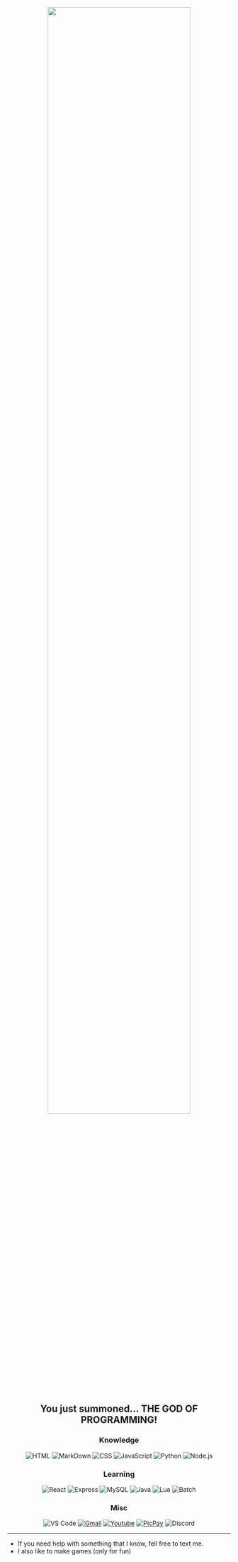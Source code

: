 <div align="center">
  
  [<img width="80%" src="deus-da-programacao.gif">](https://app.picpay.com/user/alaanvv)  
  ## You just summoned... THE GOD OF PROGRAMMING!
  
  ### Knowledge
  ![HTML](https://img.shields.io/badge/html-%23323330?style=for-the-badge&logo=html5&logoColor=white)
  ![MarkDown](https://img.shields.io/badge/md-%23323330?style=for-the-badge&logo=markdown&logoColor=white)
  ![CSS](https://img.shields.io/badge/css-%23323330?style=for-the-badge&logo=css3&logoColor=white)
  ![JavaScript](https://img.shields.io/badge/js-%23323330?style=for-the-badge&logo=javascript&logoColor=white)
  ![Python](https://img.shields.io/badge/python-%23323330?style=for-the-badge&logo=python&logoColor=white)
  ![Node.js](https://img.shields.io/badge/Node.js-%23323330?style=for-the-badge&logo=nodedotjs&logoColor=white)
  
  ### Learning
  ![React](https://img.shields.io/badge/React-%23323330?style=for-the-badge&logo=react&logoColor=white)
  ![Express](https://img.shields.io/badge/Express-%23323330?style=for-the-badge&logo=express&logoColor=white)
  ![MySQL](https://img.shields.io/badge/MySql-%23323330?style=for-the-badge&logo=mysql&logoColor=white)
  ![Java](https://img.shields.io/badge/Java-%23323330?style=for-the-badge&logo=java&logoColor=white)
  ![Lua](https://img.shields.io/badge/Lua-%23323330?style=for-the-badge&logo=lua&logoColor=white)
  ![Batch](https://img.shields.io/badge/Batch-%23323330?style=for-the-badge&logo=batch&logoColor=white)
  
  ### Misc
  ![VS Code](https://img.shields.io/badge/VSCode-%23323330?style=for-the-badge&logo=visualstudiocode&logoColor=white)
  [![Gmail](https://img.shields.io/badge/Gmail-%23323330?style=for-the-badge&logo=gmail&logoColor=white)](mailto:alanzerababaca@gmail.com")
  [![Youtube](https://img.shields.io/badge/YouTube-%23323330?style=for-the-badge&logo=youtube&logoColor=white)](https://youtube.com/@alaanvv)
  [![PicPay](https://img.shields.io/badge/picpay-%23323330?style=for-the-badge&logo=picpay&logoColor=white)](https://app.picpay.com/user/alaanvv)
  ![Discord](https://img.shields.io/badge/alaanvv_5148-%23323330?style=for-the-badge&logo=discord&logoColor=white)

  ---

</div>
 
 - If you need help with something that I know, fell free to text me.
 - I also like to make games (only for fun)
